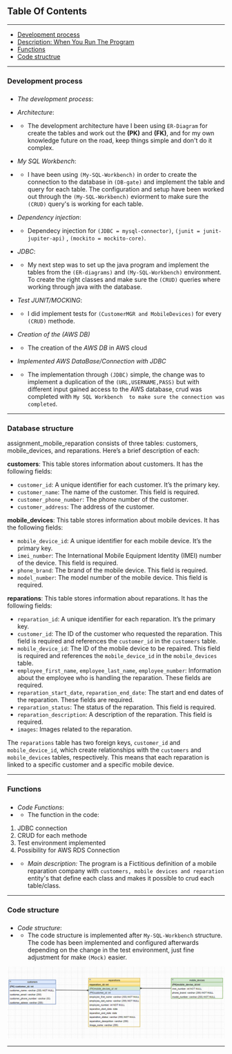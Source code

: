 
## Table Of Contents
- --
* [Development process](#Development-process)
* [Description: When You Run The Program](#Database-structure)
* [Functions](#Functions)
* [Code structrue](#code-structure)
- --

### Development process
#####
* _The development process_: 

* _Architecture_: 
* * The development architecture have I been using `ER-Diagram` for create the tables and work out the __(PK)__ and __(FK)__, and for my own knowledge future on the road, keep things simple and don't do it complex.
* _My SQL Workbench_:
* * I have been using `(My-SQL-Workbench)` in order to create the connection to the database in `(DB-gate)` and implement the table and query for each table.
The configuration and setup have been worked out through the `(My-SQL-Workbench)` eviorment to make sure the `(CRUD)` query's is working for each table.
* _Dependency injection_:
* * Dependecy injection for `(JDBC = mysql-connector)`, `(junit = junit-jupiter-api)` , `(mockito = mockito-core)`.
* _JDBC_:
* * My next step was to set up the java program and implement the tables from the `(ER-diagrams)` and `(My-SQL-Workbench)` environment. To create the right classes and make sure the `(CRUD)` queries where working through java with the database.
* _Test JUNIT/MOCKING_: 
* * I did implement tests for `(CustomerMGR and MobileDevices)` for every `(CRUD)` methode.
* _Creation of the (AWS DB)_
* * The creation of the *AWS DB* in AWS cloud 
* _Implemented AWS DataBase/Connection with JDBC_
* * The implementation through `(JDBC)` simple, the change was to implement a duplication of the `(URL,USERNAME,PASS)` but with different input gained access to the AWS database, crud was completed with `My SQL Workbench  to make sure the connection was completed`.
- --
### Database structure

assignment_mobile_reparation consists of three tables: customers, mobile_devices, and reparations. Here’s a brief description of each:

**customers**: This table stores information about customers. It has the following fields:
- `customer_id`: A unique identifier for each customer. It’s the primary key.
- `customer_name`: The name of the customer. This field is required.
- `customer_phone_number`: The phone number of the customer.
- `customer_address`: The address of the customer.

**mobile_devices**: This table stores information about mobile devices. It has the following fields:
- `mobile_device_id`: A unique identifier for each mobile device. It’s the primary key.
- `imei_number`: The International Mobile Equipment Identity (IMEI) number of the device. This field is required.
- `phone_brand`: The brand of the mobile device. This field is required.
- `model_number`: The model number of the mobile device. This field is required.

**reparations**: This table stores information about reparations. It has the following fields:
- `reparation_id`: A unique identifier for each reparation. It’s the primary key.
- `customer_id`: The ID of the customer who requested the reparation. This field is required and references the `customer_id` in the `customers` table.
- `mobile_device_id`: The ID of the mobile device to be repaired. This field is required and references the `mobile_device_id` in the `mobile_devices` table.
- `employee_first_name`, `employee_last_name`, `employee_number`: Information about the employee who is handling the reparation. These fields are required.
- `reparation_start_date`, `reparation_end_date`: The start and end dates of the reparation. These fields are required.
- `reparation_status`: The status of the reparation. This field is required.
- `reparation_description`: A description of the reparation. This field is required.
- `images`: Images related to the reparation.

The `reparations` table has two foreign keys, `customer_id` and `mobile_device_id`, which create relationships with the `customers` and `mobile_devices` tables, respectively. This means that each reparation is linked to a specific customer and a specific mobile device.


- --
### Functions
#####
* _Code Functions_:
* * The function in the code:
1. JDBC connection
2. CRUD for each methode
3. Test environment implemented
4. Possibility for AWS RDS Connection
* * *Main description:* The program is a Fictitious definition of a mobile reparation company with `customers, mobile devices and reparation` entity's that define each class and makes it possible to crud each table/class.

- --
### Code structure
#####
* _Code structure_: 
* * The code structure is implemented after `My-SQL-Workbench` structure.
The code has been implemented and configured afterwards depending on the change in the test environment,
    just fine adjustment for make `(Mock)` easier.




![img.png](img.png)
- --